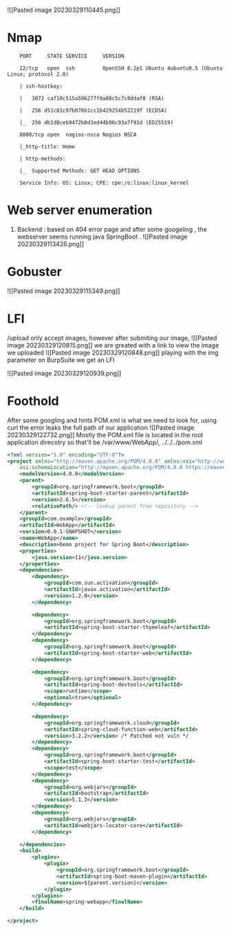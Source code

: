 ![[Pasted image 20230329110445.png]]

# Nmap
```shell
	PORT     STATE SERVICE     VERSION
	
	22/tcp   open  ssh         OpenSSH 8.2p1 Ubuntu 4ubuntu0.5 (Ubuntu Linux; protocol 2.0)
	
	| ssh-hostkey: 
	
	|   3072 caf10c515a596277f0a80c5c7c8ddaf8 (RSA)
	
	|   256 d51c81c97b076b1cc1b429254b52219f (ECDSA)
	
	|_  256 db1d8ceb9472b0d3ed44b96c93a7f91d (ED25519)
	
	8080/tcp open  nagios-nsca Nagios NSCA
	
	|_http-title: Home
	
	| http-methods: 
	
	|_  Supported Methods: GET HEAD OPTIONS
	
	Service Info: OS: Linux; CPE: cpe:/o:linux:linux_kernel
```

# Web server enumeration

1. Backend : based on 404 error page and after some googeling , the webserver seems running java SpringBoot .
![[Pasted image 20230329113426.png]]

# Gobuster
![[Pasted image 20230329115349.png]]


# LFI

/upload only accept images, however after submiting our image, 
![[Pasted image 20230329120815.png]]
we are greated with a link to view the image we uploaded
![[Pasted image 20230329120848.png]]
playing with the img parameter on BurpSuite we get an LFI

![[Pasted image 20230329120939.png]]

# Foothold
After some googling and hints POM.xml is what we need to look for, using curl the error leaks the full path of our application
![[Pasted image 20230329122732.png]]
Mostly the POM.xml file is located in the root application direcotry so that'll be /var/www/WebApp/, ../../../pom.xml
```xml
<?xml version="1.0" encoding="UTF-8"?>
<project xmlns="http://maven.apache.org/POM/4.0.0" xmlns:xsi="http://www.w3.org/2001/XMLSchema-instance"
	xsi:schemaLocation="http://maven.apache.org/POM/4.0.0 https://maven.apache.org/xsd/maven-4.0.0.xsd">
	<modelVersion>4.0.0</modelVersion>
	<parent>
		<groupId>org.springframework.boot</groupId>
		<artifactId>spring-boot-starter-parent</artifactId>
		<version>2.6.5</version>
		<relativePath/> <!-- lookup parent from repository -->
	</parent>
	<groupId>com.example</groupId>
	<artifactId>WebApp</artifactId>
	<version>0.0.1-SNAPSHOT</version>
	<name>WebApp</name>
	<description>Demo project for Spring Boot</description>
	<properties>
		<java.version>11</java.version>
	</properties>
	<dependencies>
		<dependency>
  			<groupId>com.sun.activation</groupId>
  			<artifactId>javax.activation</artifactId>
  			<version>1.2.0</version>
		</dependency>

		<dependency>
			<groupId>org.springframework.boot</groupId>
			<artifactId>spring-boot-starter-thymeleaf</artifactId>
		</dependency>
		<dependency>
			<groupId>org.springframework.boot</groupId>
			<artifactId>spring-boot-starter-web</artifactId>
		</dependency>

		<dependency>
			<groupId>org.springframework.boot</groupId>
			<artifactId>spring-boot-devtools</artifactId>
			<scope>runtime</scope>
			<optional>true</optional>
		</dependency>

		<dependency>
			<groupId>org.springframework.cloud</groupId>
			<artifactId>spring-cloud-function-web</artifactId>
			<version>3.2.2</version> /* Patched not vuln */
		</dependency>
		<dependency>
			<groupId>org.springframework.boot</groupId>
			<artifactId>spring-boot-starter-test</artifactId>
			<scope>test</scope>
		</dependency>
		<dependency>
			<groupId>org.webjars</groupId>
			<artifactId>bootstrap</artifactId>
			<version>5.1.3</version>
		</dependency>
		<dependency>
			<groupId>org.webjars</groupId>
			<artifactId>webjars-locator-core</artifactId>
		</dependency>

	</dependencies>
	<build>
		<plugins>
			<plugin>
				<groupId>org.springframework.boot</groupId>
				<artifactId>spring-boot-maven-plugin</artifactId>
				<version>${parent.version}</version>
			</plugin>
		</plugins>
		<finalName>spring-webapp</finalName>
	</build>

</project>
```


